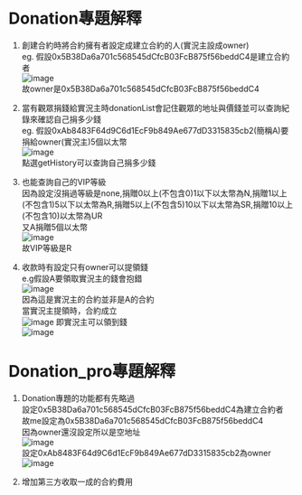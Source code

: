 # Donation專題解釋
1. 創建合約時將合約擁有者設定成建立合約的人(實況主設成owner)  
eg. 假設0x5B38Da6a701c568545dCfcB03FcB875f56beddC4是建立合約者  
![image](https://github.com/10360555iamnn/-/assets/95529963/1e7b870c-310d-4271-a8d7-2e0ba2b5a94f)  
故owner是0x5B38Da6a701c568545dCfcB03FcB875f56beddC4  
2. 當有觀眾捐錢給實況主時donationList會記住觀眾的地址與價錢並可以查詢紀錄來確認自己捐多少錢  
eg. 假設0xAb8483F64d9C6d1EcF9b849Ae677dD3315835cb2(簡稱A)要捐給owner(實況主)5個以太幣              
![image](https://github.com/10360555iamnn/-/assets/95529963/9e52ba10-6cc3-4f49-b1c8-284541388fef)  
點選getHistory可以查詢自己捐多少錢  
4. 也能查詢自己的VIP等級  
因為設定沒捐過等級是none,捐贈0以上(不包含0)1以下以太幣為N,捐贈1以上(不包含1)5以下以太幣為R,捐贈5以上(不包含5)10以下以太幣為SR,捐贈10以上(不包含10)以太幣為UR  
又A捐贈5個以太幣  
![image](https://github.com/10360555iamnn/-/assets/95529963/da3b7825-9243-4239-9141-8e932a77957b)  
故VIP等級是R

5. 收款時有設定只有owner可以提領錢  
e.g假設A要領取實況主的錢會抱錯  
![image](https://github.com/10360555iamnn/-/assets/95529963/a882f8d4-4b30-4aaa-9991-34622bac42c9)  
因為這是實況主的合約並非是A的合約  
當實況主提領時，合約成立  
![image](https://github.com/10360555iamnn/-/assets/95529963/738149d9-45e4-40de-a500-b7310e45a9da)
即實況主可以領到錢  
![image](https://github.com/10360555iamnn/-/assets/95529963/7dcd0a5e-b379-4e84-9899-a046ac9042e6)


# Donation_pro專題解釋
1. Donation專題的功能都有先略過  
設定0x5B38Da6a701c568545dCfcB03FcB875f56beddC4為建立合約者  
故me設定為0x5B38Da6a701c568545dCfcB03FcB875f56beddC4  
因為owner還沒設定所以是空地址  
![image](https://github.com/10360555iamnn/-/assets/95529963/10c2e4f1-4009-4fcc-9f25-a0bb567b6a3f)  
設定0xAb8483F64d9C6d1EcF9b849Ae677dD3315835cb2為owner  
![image](https://github.com/10360555iamnn/-/assets/95529963/b4982e19-9768-4185-b46c-193960d5aae0)  

2. 增加第三方收取一成的合約費用  

